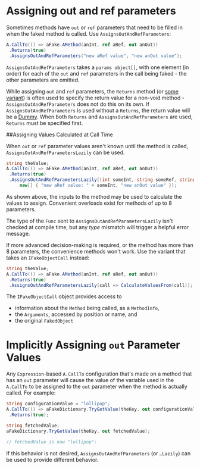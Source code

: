 # Assigning out and ref parameters

Sometimes methods have `out` or `ref` parameters that need to be
filled in when the faked method is called. Use
`AssignsOutAndRefParameters`:

```csharp
A.CallTo(() => aFake.AMethod(anInt, ref aRef, out anOut))
 .Returns(true)
 .AssignsOutAndRefParameters("new aRef value", "new anOut value");
```

`AssignsOutAndRefParameters` takes a `params object[]`, with one
element (in order) for each of the `out` and `ref` parameters in the
call being faked - the other parameters are omitted.

While assigning `out` and `ref` parameters, the `Returns` method (or
[some variant](specifying-return-values.md)) is often used to specify
the return value for a non-void method - `AssignsOutAndRefParameters`
does not do this on its own. If `AssignsOutAndRefParameters` is used
without a `Returns`, the return value will be a [Dummy](dummies.md).
When both `Returns` and `AssignsOutAndRefParameters` are used,
`Returns` must be specified first.

##Assigning Values Calculated at Call Time

When `out` or `ref` parameter values aren't known until the method is
called, `AssignsOutAndRefParametersLazily` can be used.

```csharp
string theValue;
A.CallTo(() => aFake.AMethod(anInt, ref aRef, out anOut))
 .Returns(true)
 .AssignsOutAndRefParametersLazily((int someInt, string someRef, string someOut) =>
     new[] { "new aRef value: " + someInt, "new anOut value" });
```

As shown above, the inputs to the method may be used to calculate the
values to assign. Convenient overloads exist for methods of up to 8
parameters.

The type of the `Func` sent to `AssignsOutAndRefParametersLazily`
isn't checked at compile time, but any _type_ mismatch will trigger
a helpful error message.

If more advanced decision-making is required, or the method has more
than 8 parameters, the convenience methods won't work. Use the variant
that takes an `IFakeObjectCall` instead:

```csharp
string theValue;
A.CallTo(() => aFake.AMethod(anInt, ref aRef, out anOut))
 .Returns(true)
 .AssignsOutAndRefParametersLazily(call => CalculateValuesFrom(call));
```
The `IFakeObjectCall` object provides access to

* information about the `Method` being called, as a `MethodInfo`,
* the `Arguments`, accessed by position or name, and
* the original `FakedObject`

# Implicitly Assigning `out` Parameter Values

Any `Expression`-based `A.CallTo` configuration that's made on a
method that has an `out` parameter will cause the value of the variable
used in the `A.CallTo` to be assigned to the `out` parameter when the
method is actually called. For example:

```csharp
string configurationValue = "lollipop";
A.CallTo(() => aFakeDictionary.TryGetValue(theKey, out configurationValue))
 .Returns(true); 

string fetchedValue;
aFakeDictionary.TryGetValue(theKey, out fetchedValue);

// fetchedValue is now "lollipop";
```

If this behavior is not desired, `AssignsOutAndRefParameters` (or `…Lazily`) can be used to provide different behavior.
